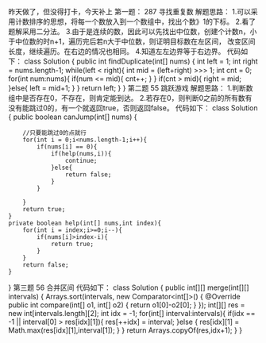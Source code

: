 昨天做了，但没得打卡，今天补上
第一题： 287 寻找重复数
解题思路：
1.可以采用计数排序的思想，将每一个数放入到一个数组中，找出个数》1的下标。
2.看了题解采用二分法。
3.由于是连续的数，因此可以先找出中位数，创建个计数n，小于中位数的时n+1，遍历完后若n大于中位数，则证明目标数在左区间，
改变区间长度，继续遍历。在右边的情况也相同。
4.知道左左边界等于右边界。
代码如下：
class Solution {
    public int findDuplicate(int[] nums) {
        int left = 1;
        int right = nums.length-1;
        while(left < right){
            int mid = (left+right) >>> 1;
            int cnt = 0;
            for(int num:nums){
                if(num <= mid){
                    cnt++;
                }
            }
            if(cnt > mid){
                right = mid;
            }else{
                left = mid+1;
            }
        }
        return left;
    }
}
第二题 55 跳跃游戏
解题思路：
1.判断数组中是否存在0，不存在，则肯定能到达。
2.若存在0，则判断0之前的所有数有没有能跳过0的，有一个就返回true，否则返回false。
代码如下：
class Solution {
    public boolean canJump(int[] nums) {
        
        //只要能跳过0的点就行
        for(int i = 0;i<nums.length-1;i++){
            if(nums[i] == 0){
                if(help(nums,i)){
                    continue;
                }else{
                    return false;
                }
            }
            
        }
        return true;
    }
    private boolean help(int[] nums,int index){
        for(int i = index;i>=0;i--){
            if(nums[i]>index-i){
                return true;
            }
        }
        return false;
    }
}
第三题 56 合并区间
代码如下：
class Solution {
    public int[][] merge(int[][] intervals) {
        Arrays.sort(intervals, new Comparator<int[]>() {
            @Override
            public int compare(int[] o1, int[] o2) {
                return o1[0]-o2[0];
            }
        });
        int[][] res = new int[intervals.length][2];
        int idx = -1;
        for(int[] interval:intervals){
            if(idx == -1 || interval[0] > res[idx][1]){
                res[++idx] = interval;
            }else {
                res[idx][1] = Math.max(res[idx][1],interval[1]);
            }
        }
        return Arrays.copyOf(res,idx+1);
    }
}
